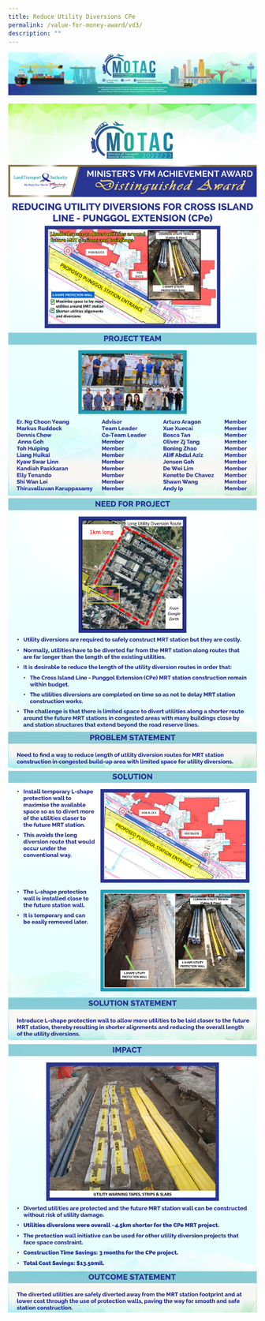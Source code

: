```yaml
---
title: Reduce Utility Diversions CPe
permalink: /value-for-money-award/vd3/
description: ""
---
```


![](/images/hero.png)

![](/images/VFM/VD3/VD3%201.png)
![](/images/VFM/VD3/VD3%202.png)
![](/images/VFM/VD3/VD3%203.png)
![](/images/VFM/VD3/VD3%204.png)